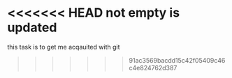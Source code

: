<<<<<<< HEAD
not empty
is
updated
=======
this task is to get me acqauited with git
>>>>>>> 91ac3569bacdd15c42f05409c46c4e824762d387
